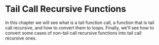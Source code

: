 # Tail Call Recursive Functions

In this chapter we will see what is a tail function call, a function that is
tail call recursive, and how to convert them to loops. Finally, we'll see how to
convert some cases of non-tail call recursive functions into tail call recursive
ones.
